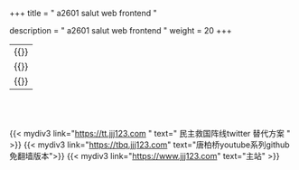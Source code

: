 +++
title = " a2601 salut web frontend "

description = " a2601 salut web frontend "
weight = 20
+++


<table>

<tr><td>{{<mylink text="XMPP" link="https://xmpp.org/uses/social.html" >}}
</td></tr>

<tr><td>{{<mylink text="salut" link="https://libervia.org/" >}}
</td></tr>

<tr><td>{{<mylink text="salut document" link="https://salut-a-toi.org/documentation" >}}
</td></tr>

</td></tr>

</table>




<br><br><br>
{{< mydiv3 link="https://tt.jjj123.com " text=" 民主救国阵线twitter 替代方案 " >}}
{{< mydiv3 link="https://tbq.jjj123.com" text="唐柏桥youtube系列github免翻墙版本">}}
{{< mydiv3 link="https://www.jjj123.com" text="主站" >}}

